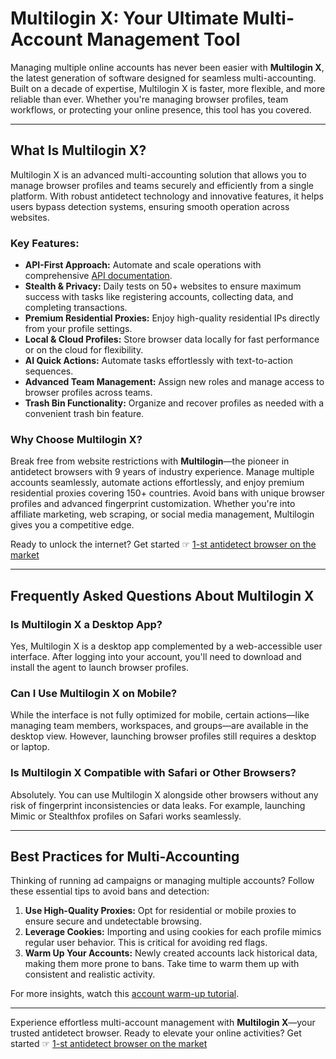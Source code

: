# Multilogin X: Your Ultimate Multi-Account Management Tool

Managing multiple online accounts has never been easier with **Multilogin X**, the latest generation of software designed for seamless multi-accounting. Built on a decade of expertise, Multilogin X is faster, more flexible, and more reliable than ever. Whether you're managing browser profiles, team workflows, or protecting your online presence, this tool has you covered.

---

## What Is Multilogin X?

Multilogin X is an advanced multi-accounting solution that allows you to manage browser profiles and teams securely and efficiently from a single platform. With robust antidetect technology and innovative features, it helps users bypass detection systems, ensuring smooth operation across websites.

### Key Features:
- **API-First Approach:** Automate and scale operations with comprehensive [API documentation](https://bit.ly/multIlogin).
- **Stealth & Privacy:** Daily tests on 50+ websites to ensure maximum success with tasks like registering accounts, collecting data, and completing transactions.
- **Premium Residential Proxies:** Enjoy high-quality residential IPs directly from your profile settings.
- **Local & Cloud Profiles:** Store browser data locally for fast performance or on the cloud for flexibility.
- **AI Quick Actions:** Automate tasks effortlessly with text-to-action sequences.
- **Advanced Team Management:** Assign new roles and manage access to browser profiles across teams.
- **Trash Bin Functionality:** Organize and recover profiles as needed with a convenient trash bin feature.

### Why Choose Multilogin X?
Break free from website restrictions with **Multilogin**—the pioneer in antidetect browsers with 9 years of industry experience. Manage multiple accounts seamlessly, automate actions effortlessly, and enjoy premium residential proxies covering 150+ countries. Avoid bans with unique browser profiles and advanced fingerprint customization. Whether you're into affiliate marketing, web scraping, or social media management, Multilogin gives you a competitive edge.

Ready to unlock the internet? Get started ☞ [1-st antidetect browser on the market](https://bit.ly/multIlogin)

---

## Frequently Asked Questions About Multilogin X

### Is Multilogin X a Desktop App?
Yes, Multilogin X is a desktop app complemented by a web-accessible user interface. After logging into your account, you'll need to download and install the agent to launch browser profiles.

### Can I Use Multilogin X on Mobile?
While the interface is not fully optimized for mobile, certain actions—like managing team members, workspaces, and groups—are available in the desktop view. However, launching browser profiles still requires a desktop or laptop.

### Is Multilogin X Compatible with Safari or Other Browsers?
Absolutely. You can use Multilogin X alongside other browsers without any risk of fingerprint inconsistencies or data leaks. For example, launching Mimic or Stealthfox profiles on Safari works seamlessly.

---

## Best Practices for Multi-Accounting

Thinking of running ad campaigns or managing multiple accounts? Follow these essential tips to avoid bans and detection:

1. **Use High-Quality Proxies:** Opt for residential or mobile proxies to ensure secure and undetectable browsing.
2. **Leverage Cookies:** Importing and using cookies for each profile mimics regular user behavior. This is critical for avoiding red flags.
3. **Warm Up Your Accounts:** Newly created accounts lack historical data, making them more prone to bans. Take time to warm them up with consistent and realistic activity.

For more insights, watch this [account warm-up tutorial](https://www.youtube.com/watch?v=lyyOXb_8Afk&t=664s).

---

Experience effortless multi-account management with **Multilogin X**—your trusted antidetect browser. Ready to elevate your online activities? Get started ☞ [1-st antidetect browser on the market](https://bit.ly/multIlogin)
